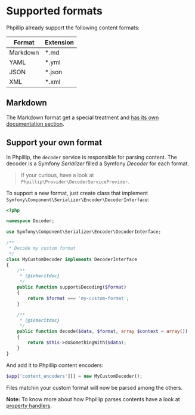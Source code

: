 # Supported formats

Phpillip already support the following content formats:

Format   | Extension
-------- | ---------
Markdown | *.md
YAML     | *.yml
JSON     | *.json
XML      | *.xml

## Markdown

The Markdown format get a special treatment and [has its own documentation section](../content/markdown.md).

## Support your own format

In Phpillip, the `decoder` service is responsible for parsing content.
The decoder is a Symfony _Serializer_ filled a Symfony _Decoder_ for each format.

> If your curious, have a look at `Phpillip\Provider\DecoderServiceProvider`.

To support a new format, just create class that implement `Symfony\Component\Serializer\Encoder\DecoderInterface`:

``` php
<?php

namespace Decoder;

use Symfony\Component\Serializer\Encoder\DecoderInterface;

/**
 * Decode my custom format
 */
class MyCustomDecoder implements DecoderInterface
{
    /**
     * {@inheritdoc}
     */
    public function supportsDecoding($format)
    {
        return $format === 'my-custom-format';
    }

    /**
     * {@inheritdoc}
     */
    public function decode($data, $format, array $context = array())
    {
        return $this->doSomethingWith($data);
    }
}
```

And add it to Phpillip content encoders:

``` php
$app['content_encoders'][] = new MyCustomDecoder();
```

Files matchin your custom format will now be parsed among the others.

__Note:__ To know more about how Phpillip parses contents have a look at [property handlers](../content/property-handlers.md).
